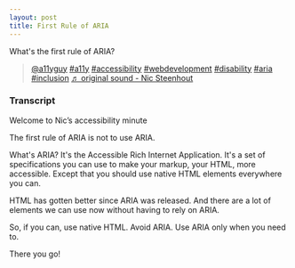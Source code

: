 ```yaml
---
layout: post
title: First Rule of ARIA
---
```

What's the first rule of ARIA?



<blockquote class="tiktok-embed" cite="https://www.tiktok.com/@a11yguy/video/7059904365850676485" data-video-id="7059904365850676485" style="max-width: 605px;min-width: 325px;" > <section> <a target="_blank" title="@a11yguy" href="https://www.tiktok.com/@a11yguy">@a11yguy</a> <a title="a11y" target="_blank" href="https://www.tiktok.com/tag/a11y">#a11y</a> <a title="accessibility" target="_blank" href="https://www.tiktok.com/tag/accessibility">#accessibility</a> <a title="webdevelopment" target="_blank" href="https://www.tiktok.com/tag/webdevelopment">#webdevelopment</a> <a title="disability" target="_blank" href="https://www.tiktok.com/tag/disability">#disability</a> <a title="aria" target="_blank" href="https://www.tiktok.com/tag/aria">#aria</a> <a title="inclusion" target="_blank" href="https://www.tiktok.com/tag/inclusion">#inclusion</a> <a target="_blank" title="♬ original sound - Nic Steenhout" href="https://www.tiktok.com/music/original-sound-7059904326189320965">♬ original sound - Nic Steenhout</a> </section> </blockquote> <script async src="https://www.tiktok.com/embed.js"></script>


### Transcript

Welcome to Nic’s accessibility minute

The first rule of ARIA is not to use ARIA.

What's ARIA? It's the Accessible Rich Internet Application. It's a set of specifications you can use to make your markup, your HTML, more accessible. Except that you should use native HTML elements everywhere you can. 

HTML has gotten better since ARIA was released. And there are a lot of elements we can use now without having to rely on ARIA.

So, if you can, use native HTML. Avoid ARIA. Use ARIA only when you need to.

There you go!
